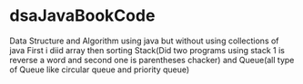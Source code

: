 # dsaJavaBookCode
Data Structure and Algorithm using java but without using collections of java
First i diid array
then sorting
Stack(Did two programs using stack 1 is reverse a word and second one is parentheses chacker) and Queue(all type of Queue like circular queue and priority queue)
